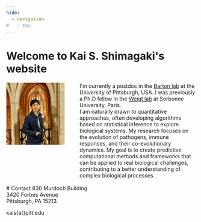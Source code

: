 ```yaml
---
hide:
  - navigation
#   - toc
---
```


# Welcome to Kai S. Shimagaki's website 


<!-- 
<div class="grid cards" style="text-align: center; margin-top: 20px;" markdown>
<img src="img/kai_shimagaki_port.jpg" alt="Kai" style="max-width: 300px; height: auto;"><br>
    __Kai Shimagaki__&nbsp;&nbsp;
    <small>
    [:fontawesome-brands-google-scholar:{ .middle }](https://scholar.google.com/citations?user=BJF41UIAAAAJ&hl=en) 
    [:fontawesome-brands-github:{ .middle }](https://github.com/shimagaki)<br>
    </small>
	<p style="margin:  0;">
	Welcome to my website! I'm currently a postdoc in the Barton lab at the University of Pittsburgh, USA. I was previously a Ph.D fellow in the Weigt lab at the Sorbonne University, Paris. <br>
	I am naturally drawn to quantitative approaches, often developing algorithms based on statistical inference to explore biological systems. My research focuses on the evolution of pathogens, immune responses, and their co-evolutionary dynamics. My goal is to create predictive computational methods and frameworks that can be applied to real biological challenges, contributing to a better understanding of complex biological processes. </p>
</div>
-->

<div class="grid cards" style="display: flex; margin-top: 20px;" markdown>
  <div style="flex: 1;">
    <img src="img/kai_shimagaki_port.jpg" alt="Figure-1" style="max-width: 100%; height: auto;">
  </div>
  <div style="flex: 2; padding-left: 40px; text-align: left;">
    <p style="margin: 0;">
	I'm currently a postdoc in the 
<a href="https://bartonlab.github.io/" target="_blank" rel="noopener noreferrer">Barton lab</a>	
 at the University of Pittsburgh, USA. I was previously a Ph.D fellow in the 
<a href="https://sites.google.com/site/martinweigt/" target="_blank" rel="noopener noreferrer">Weigt lab</a>	
at Sorbonne University, Paris. <br>
	I am naturally drawn to quantitative approaches, often developing algorithms based on statistical inference to explore biological systems. My research focuses on the evolution of pathogens, immune responses, and their co-evolutionary dynamics. My goal is to create predictive computational methods and frameworks that can be applied to real biological challenges, contributing to a better understanding of complex biological processes. 

</p>
  </div>
</div>

<br>
# Contact
830 Murdoch Building<br>
3420 Forbes Avenue<br>
Pittsburgh, PA 15213<br>

kais{at}pitt.edu

